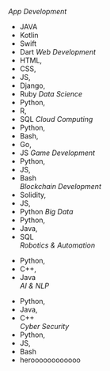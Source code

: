 *App Development*
- JAVA
- Kotlin
- Swift
- Dart
*Web Development*
- HTML, 
- CSS, 
- JS, 
- Django,
- Ruby
*Data Science*
- Python, 
- R, 
- SQL 
*Cloud Computing*
- Python,
- Bash, 
- Go, 
- JS
*Game Development*
-  Python,
- JS, 
- Bash  
*Blockchain Development*
- Solidity,
- JS, 
- Python
*Big Data*
- Python, 
- Java,
- SQL  
*Robotics & Automation*
* Python,
* C++, 
* Java  
*AI & NLP*
- Python, 
- Java, 
- C++  
*Cyber Security*
- Python, 
- JS, 
- Bash
- heroooooooooooo